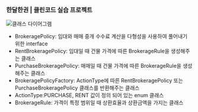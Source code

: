 ### 한달한권 | 클린코드 실습 프로젝트

![클래스 다이어그램](https://github.com/piaochung/blog-and-study/blob/main/Spring-Boot/houseUtils/src/img/class%20diagram.png)

- BrokeragePolicy: 임대와 매매 중개 수수료 계산을 다형성을 사용하여 풀어내기 위한 interface
- RentBrokeragePolicy: 임대일 때 건물 가격에 따른 BrokerageRule을 생성해주는 클래스
- PurchaseBrokeragePolicy: 매매일 때 건물 가격에 따른 BrokerageRule을 생성해주는 클래스
- BrokeragePolicyFactory: ActionType에 따른 RentBrokeragePolicy 또는 PurchaseBrokeragePolicy 클래스를 반환해주는 클래스
- ActionType:PURCHASE, RENT 값이 정의 되어 있는 enum 클래스
- BrokerageRule: 가격이 특정 범위일 때 상환효율과 상환금액을 가지는 클래스
